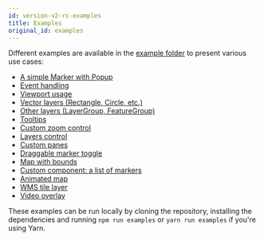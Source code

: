 ```yaml
---
id: version-v2-rc-examples
title: Examples
original_id: examples
---
```


Different examples are available in the [example folder](https://github.com/PaulLeCam/react-leaflet/tree/master/example) to present various use cases:

- [A simple Marker with Popup](https://github.com/PaulLeCam/react-leaflet/blob/master/example/components/simple.js)
- [Event handling](https://github.com/PaulLeCam/react-leaflet/blob/master/example/components/events.js)
- [Viewport usage](https://github.com/PaulLeCam/react-leaflet/blob/master/example/components/viewport.js)
- [Vector layers (Rectangle, Circle, etc.)](https://github.com/PaulLeCam/react-leaflet/blob/master/example/components/vector-layers.js)
- [Other layers (LayerGroup, FeatureGroup)](https://github.com/PaulLeCam/react-leaflet/blob/master/example/components/other-layers.js)
- [Tooltips](https://github.com/PaulLeCam/react-leaflet/blob/master/example/components/tooltip.js)
- [Custom zoom control](https://github.com/PaulLeCam/react-leaflet/blob/master/example/components/zoom-control.js)
- [Layers control](https://github.com/PaulLeCam/react-leaflet/blob/master/example/components/layers-control.js)
- [Custom panes](https://github.com/PaulLeCam/react-leaflet/blob/master/example/components/pane.js)
- [Draggable marker toggle](https://github.com/PaulLeCam/react-leaflet/blob/master/example/components/draggable-marker.js)
- [Map with bounds](https://github.com/PaulLeCam/react-leaflet/blob/master/example/components/bounds.js)
- [Custom component: a list of markers](https://github.com/PaulLeCam/react-leaflet/blob/master/example/components/custom-component.js)
- [Animated map](https://github.com/PaulLeCam/react-leaflet/blob/master/example/components/animate.js)
- [WMS tile layer](https://github.com/PaulLeCam/react-leaflet/blob/master/example/components/wms-tile-layer.js)
- [Video overlay](https://github.com/PaulLeCam/react-leaflet/blob/master/example/components/video-overlay.js)

These examples can be run locally by cloning the repository, installing the dependencies and running `npm run examples` or `yarn run examples` if you're using Yarn.
